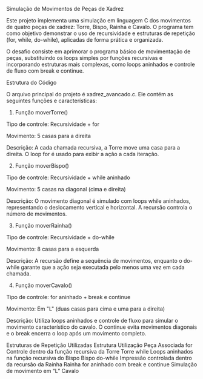 Simulação de Movimentos de Peças de Xadrez

Este projeto implementa uma simulação em linguagem C dos movimentos de quatro peças de xadrez: Torre, Bispo, Rainha e Cavalo.
O programa tem como objetivo demonstrar o uso de recursividade e estruturas de repetição (for, while, do-while), aplicadas de forma prática e organizada.

O desafio consiste em aprimorar o programa básico de movimentação de peças, substituindo os loops simples por funções recursivas e incorporando estruturas mais complexas, como loops aninhados e controle de fluxo com break e continue.

Estrutura do Código

O arquivo principal do projeto é xadrez_avancado.c.
Ele contém as seguintes funções e características:

1. Função moverTorre()

Tipo de controle: Recursividade + for

Movimento: 5 casas para a direita

Descrição: A cada chamada recursiva, a Torre move uma casa para a direita. O loop for é usado para exibir a ação a cada iteração.

2. Função moverBispo()

Tipo de controle: Recursividade + while aninhado

Movimento: 5 casas na diagonal (cima e direita)

Descrição: O movimento diagonal é simulado com loops while aninhados, representando o deslocamento vertical e horizontal. A recursão controla o número de movimentos.

3. Função moverRainha()

Tipo de controle: Recursividade + do-while

Movimento: 8 casas para a esquerda

Descrição: A recursão define a sequência de movimentos, enquanto o do-while garante que a ação seja executada pelo menos uma vez em cada chamada.

4. Função moverCavalo()

Tipo de controle: for aninhado + break e continue

Movimento: Em "L" (duas casas para cima e uma para a direita)

Descrição: Utiliza loops aninhados e controle de fluxo para simular o movimento característico do cavalo.
O continue evita movimentos diagonais e o break encerra o loop após um movimento completo.

Estruturas de Repetição Utilizadas
Estrutura	Utilização	Peça Associada
for	Controle dentro da função recursiva da Torre	Torre
while	Loops aninhados na função recursiva do Bispo	Bispo
do-while	Impressão controlada dentro da recursão da Rainha	Rainha
for aninhado com break e continue	Simulação de movimento em “L”	Cavalo
